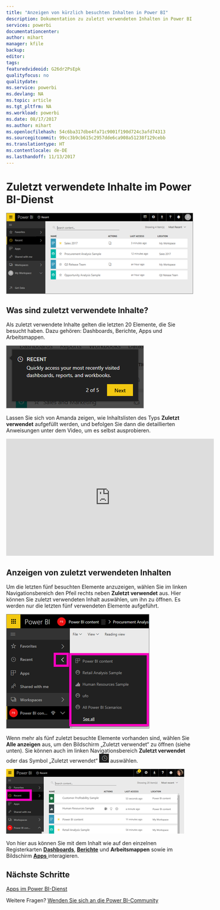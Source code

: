 ```yaml
---
title: "Anzeigen von kürzlich besuchten Inhalten in Power BI"
description: Dokumentation zu zuletzt verwendeten Inhalten in Power BI
services: powerbi
documentationcenter: 
author: mihart
manager: kfile
backup: 
editor: 
tags: 
featuredvideoid: G26dr2PsEpk
qualityfocus: no
qualitydate: 
ms.service: powerbi
ms.devlang: NA
ms.topic: article
ms.tgt_pltfrm: NA
ms.workload: powerbi
ms.date: 08/17/2017
ms.author: mihart
ms.openlocfilehash: 54c6ba317dbe4fa71c9001f190d724c3afd74313
ms.sourcegitcommit: 99cc3b9cb615c2957dde6ca908a51238f129cebb
ms.translationtype: HT
ms.contentlocale: de-DE
ms.lasthandoff: 11/13/2017
---
```

# <a name="recent-content-in-power-bi-service"></a>**Zuletzt verwendete** Inhalte im Power BI-Dienst
![](media/service-recent/power-bi-recent-screen.png)

## <a name="what-is-recent-content"></a>Was sind zuletzt verwendete Inhalte?
Als zuletzt verwendete Inhalte gelten die letzten 20 Elemente, die Sie besucht haben.  Dazu gehören: Dashboards, Berichte, Apps und Arbeitsmappen.

![](media/service-recent/power-bi-recent.png)

Lassen Sie sich von Amanda zeigen, wie Inhaltslisten des Typs **Zuletzt verwendet** aufgefüllt werden, und befolgen Sie dann die detaillierten Anweisungen unter dem Video, um es selbst ausprobieren.

<iframe width="560" height="315" src="https://www.youtube.com/embed/G26dr2PsEpk" frameborder="0" allowfullscreen></iframe>

## <a name="display-recent-content"></a>Anzeigen von zuletzt verwendeten Inhalten
Um die letzten fünf besuchten Elemente anzuzeigen, wählen Sie im linken Navigationsbereich den Pfeil rechts neben **Zuletzt verwendet** aus.  Hier können Sie zuletzt verwendeten Inhalt auswählen, um ihn zu öffnen. Es werden nur die letzten fünf verwendeten Elemente aufgeführt.

![](media/service-recent/power-bi-recent-flyout-new.png)

Wenn mehr als fünf zuletzt besuchte Elemente vorhanden sind, wählen Sie **Alle anzeigen** aus, um den Bildschirm „Zuletzt verwendet“ zu öffnen (siehe unten). Sie können auch im linken Navigationsbereich **Zuletzt verwendet** oder das Symbol „Zuletzt verwendet“ ![](media/service-recent/power-bi-recent-icon.png) auswählen.

![](media/service-recent/power-bi-recent-list.png)

Von hier aus können Sie mit dem Inhalt wie auf den einzelnen Registerkarten [ **Dashboards**](service-dashboards.md), [ **Berichte**](service-reports.md) und **Arbeitsmappen** sowie im Bildschirm [ **Apps** ](service-install-use-apps.md) interagieren.

## <a name="next-steps"></a>Nächste Schritte
[Apps im Power BI-Dienst](service-install-use-apps.md)

Weitere Fragen? [Wenden Sie sich an die Power BI-Community](http://community.powerbi.com/)


